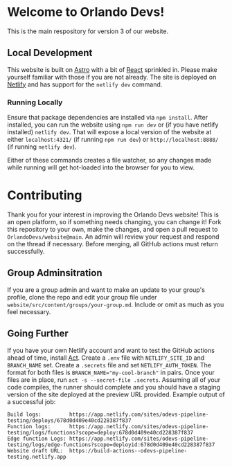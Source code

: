 # Welcome to Orlando Devs!
This is the main respository for version 3 of our website.

## Local Development
This website is built on [Astro](https://docs.astro.build/en/getting-started/) with a bit of [React](https://react.dev/) sprinkled in. Please make yourself familiar with those if you are not already. The site is deployed on [Netlify](https://www.netlify.com/) and has support for the `netlify dev` command.

### Running Locally
Ensure that package dependencies are installed via `npm install`. After installed, you can run the website using `npm run dev` or (if you have netlify installed) `netlify dev`. That will expose a local version of the website at either `localhost:4321/` (if running `npm run dev`) or `http://localhost:8888/` (if running `netlify dev`). 

Either of these commands creates a file watcher, so any changes made while running will get hot-loaded into the browser for you to view. 

# Contributing
Thank you for your interest in improving the Orlando Devs website! This is an open platform, so if something needs changing, you can change it! Fork this repository to your own, make the changes, and open a pull request to `OrlandoDevs/website@main`. An admin will review your request and respond on the thread if necessary. Before merging, all GitHub actions must return successfully. 


## Group Adminsitration
If you are a group admin and want to make an update to your group's profile, clone the repo and edit your group file under `website/src/content/groups/your-group.md`. Include or omit as much as you feel necessary.

## Going Further
If you have your own Netlify account and want to test the GitHub actions ahead of time, install [Act](https://github.com/nektos/act). Create a `.env` file with `NETLIFY_SITE_ID` and `BRANCH_NAME` set. Create a `.secrets` file and set `NETLIFY_AUTH_TOKEN`. The format for both files is `BRANCH_NAME="my-cool-branch"` in pairs. Once your files are in place, run  `act -s --secret-file .secrets`. Assuming all of your code compiles, the runner should complete and you should have a staging version of the site deployed at the preview URL provided. Example output of a successful job:

```
Build logs:         https://app.netlify.com/sites/odevs-pipeline-testing/deploys/678d0d409e40cd228387f837
Function logs:      https://app.netlify.com/sites/odevs-pipeline-testing/logs/functions?scope=deploy:678d0d409e40cd228387f837
Edge function Logs: https://app.netlify.com/sites/odevs-pipeline-testing/logs/edge-functions?scope=deployid:678d0d409e40cd228387f837
Website draft URL:  https://build-actions--odevs-pipeline-testing.netlify.app
```